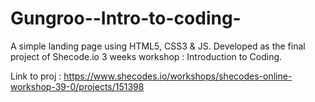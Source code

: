 # Gungroo--Intro-to-coding-
A simple landing page using HTML5, CSS3 &amp; JS. Developed as the final project of Shecode.io 3 weeks workshop : Introduction to Coding.

Link to proj : https://www.shecodes.io/workshops/shecodes-online-workshop-39-0/projects/151398
